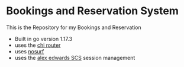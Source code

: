 # Bookings and Reservation System

This is the Repository for my Bookings and Reservation 

- Built in go version 1.17.3
- uses the [chi router](https://github.com/go-chi/chi/v5)
- uses [nosurf](https://github.com/justinas/nosurf)
- uses the [alex edwards SCS](https://github.com/alexedwards/scs/v2) session management
  